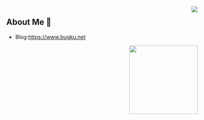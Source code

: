 <img align="right" src="https://github-readme-stats.vercel.app/api?username=FishM4n&count_private=true&show_icons=true&hide=prs&theme=radical" />

## About Me 👋

- Blog:https://www.bugku.net

<img align='right' src="https://profile-counter.glitch.me/FishM4n/count.svg" width="180">
